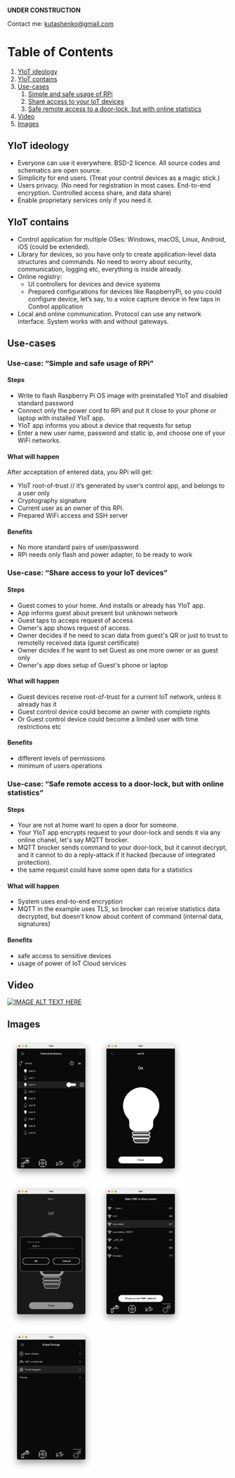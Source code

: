 **UNDER CONSTRUCTION**

Contact me: kutashenko@gmail.com



# Table of Contents
1. [YIoT ideology](#ideology)
1. [YIoT contains](#content)
1. [Use-cases](#usecases)
    1. [Simple and safe usage of RPi](#rpi)
    1. [Share access to your IoT devices](#share)
    1. [Safe remote access to a door-lock, but with online statistics](#openandsafe)
1. [Video](#video)
1. [Images](#images)

## YIoT ideology <a name="ideology"></a>

- Everyone can use it everywhere. BSD-2 licence. All source codes and schematics are open source.
- Simplicity for end users. (Treat your control devices as a magic stick.)
- Users privacy. (No need for registration in most cases. End-to-end encryption. Controlled access share, and data share)
- Enable proprietary services only if you need it.


## YIoT contains <a name="content"></a>

- Control application for multiple OSes: Windows, macOS, Linux, Android, iOS (could be extended).
- Library for devices, so you have only to create application-level data structures and commands. No need to worry  about  security, communication, logging etc, everything is inside already.
- Online registry:
    - UI controllers for devices and device systems
    - Prepared configurations for devices like RaspberryPi, so you could configure device, let’s say, to a voice capture device in few taps in Control application 
- Local and online communication. Protocol can use any network interface.
System works with and without gateways.


## Use-cases <a name="usecases"></a>

### Use-case: “Simple and safe usage of RPi” <a name="rpi"></a>

#### Steps

- Write to flash Raspberry Pi OS image with preinstalled YIoT and disabled standard password
- Connect only the power cord to RPi and put it close to your phone or laptop with installed YIoT app.
- YIoT app informs you about a device that requests for setup
- Enter a new user name, password and static ip, and choose one of your WiFi networks.

#### What will happen

After acceptation of entered data, you RPi will get:
- YIoT root-of-trust // it’s generated by user’s control app, and belongs to a user only
- Cryptography signature
- Current user as an owner of this RPi.
- Prepared WiFi access and SSH server

#### Benefits
- No more standard pairs of user/password
- RPi needs only flash and power adapter, to be ready to work


### Use-case: “Share access to your IoT devices” <a name="share"></a>

#### Steps

- Guest comes to your home. And installs or already has YIoT app.
- App informs guest about present but unknown network
- Guest taps to acceps request of access
- Owner's app shows request of access.
- Owner decides if he need to scan data from guest's QR or just to trust to remotelly received data (guest certificate)
- Owner dicides if he want to set Guest as one more owner or as guest only
- Owner's app does setup of Guest's phone or laptop

#### What will happen

- Guest devices receive root-of-trust for a current IoT network, unless it already has it
- Guest control device could become an owner with complete rights
- Or Guest control device could become a limited user with time restrictions etc

#### Benefits
- different levels of permissions
- minimum of users operations


### Use-case: “Safe remote access to a door-lock, but with online statistics” <a name="openandsafe"></a>

#### Steps

- Your are not at home want to open a door for someone.
- Your YIoT app encrypts request to your door-lock and sends it via any online chanel, let's say MQTT brocker.
- MQTT brocker sends command to your door-lock, but it cannot decrypt, and it cannot to do a reply-attack if it hacked (because of integrated protection).
- the same request could have some open data for a statistics

#### What will happen

- System uses end-to-end encryption
- MQTT in the example uses TLS, so brocker can receive statistics data decrypted, but doesn't know about content of command (internal data, signatures)

#### Benefits
- safe access to sensitive devices
- usage of power of IoT Cloud services

## Video <a name="video"></a>

[![IMAGE ALT TEXT HERE](https://i9.ytimg.com/vi/y1PAaAyR59Q/mq1.jpg?sqp=CPykzP8F&rs=AOn4CLCHxGCSaTHVMPwTn8F1udkaqQ_BjQ)](https://www.youtube.com/watch?v=y1PAaAyR59Q&feature=youtu.be)

## Images <a name="images"></a>

<img src="/doc/images/1.png" alt="drawing" width="200"/>
<img src="/doc/images/2.png" alt="drawing" width="200"/>
<img src="/doc/images/3.png" alt="drawing" width="200"/>
<img src="/doc/images/4.png" alt="drawing" width="200"/>
<img src="/doc/images/5.png" alt="drawing" width="200"/>
